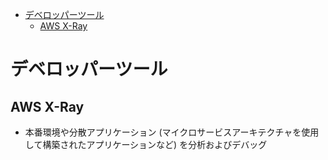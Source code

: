 - [デベロッパーツール](#デベロッパーツール)
  - [AWS X-Ray](#aws-x-ray)

# デベロッパーツール

## AWS X-Ray
* 本番環境や分散アプリケーション (マイクロサービスアーキテクチャを使用して構築されたアプリケーションなど) を分析およびデバッグ